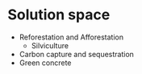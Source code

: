 # Solution space

- Reforestation and Afforestation
  - Silviculture
- Carbon capture and sequestration
- Green concrete
